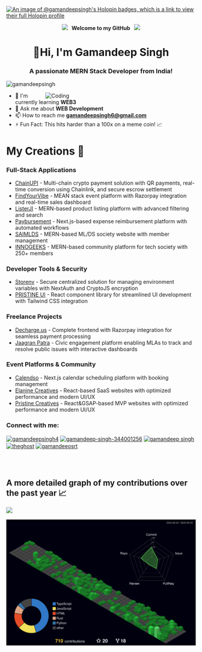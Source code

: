 [![An image of @gamandeepsingh's Holopin badges, which is a link to view their full Holopin profile](https://holopin.me/gamandeepsingh)](https://holopin.io/@gamandeepsingh)
 <p align="center">
  <img src="https://user-images.githubusercontent.com/74038190/213844263-a8897a51-32f4-4b3b-b5c2-e1528b89f6f3.png" width="50px" /><b> &nbsp; Welcome to my GitHub &nbsp;</b> <img src="https://user-images.githubusercontent.com/74038190/213844263-a8897a51-32f4-4b3b-b5c2-e1528b89f6f3.png" width="50px" />
 </p>

<h1 align="center">👋<b>Hi, I'm Gamandeep Singh</b></h1>
<h3 align="center">A passionate <b>MERN Stack Developer</b> from India!</h3>

<p align="left"> <img src="https://komarev.com/ghpvc/?username=gamandeepsingh&label=Profile%20views&theme=merko&color=0e75b6&style=flat" alt="gamandeepsingh" /> </p>

<img align="right" alt="Coding" width="400" margin="200" src="https://mir-s3-cdn-cf.behance.net/project_modules/max_1200/06f21a161921919.63cd7887d0a70.gif"> 

- 🌱 I'm currently learning **WEB3**
- 💬 Ask me about **WEB Development**
- 📫 How to reach me **gamandeepsingh6@gmail.com**
- ⚡ Fun Fact: This hits harder than a 100x on a meme coin! 📈

# My Creations 🎨

### Full-Stack Applications
- [ChainUPI](https://github.com/chainupi) - Multi-chain crypto payment solution with QR payments, real-time conversion using Chainlink, and secure escrow settlement
- [FindYourVibe](https://findyourvibe.in) - MEAN stack event platform with Razorpay integration and real-time sales dashboard
- [ListerJI](https://www.listerji.com/) - MERN-based product listing platform with advanced filtering and search
- [Paybursement](https://github.com/gamandeepsingh/paybursement) - Next.js-based expense reimbursement platform with automated workflows
- [SAIMLDS](https://saimlds.in) - MERN-based ML/DS society website with member management
- [INNOGEEKS](https://github.com/innogeeks) - MERN-based community platform for tech society with 250+ members

### Developer Tools & Security
- [Storenv](https://github.com/gamandeepsingh/storenv) - Secure centralized solution for managing environment variables with NextAuth and CryptoJS encryption
- [PRISTINE UI](https://www.pristineui.com/) - React component library for streamlined UI development with Tailwind CSS integration

### Freelance Projects
- [Decharge.us](https://decharge.us) - Complete frontend with Razorpay integration for seamless payment processing
- [Jaagran Patra]([https://github.com/gamandeepsingh/jaagran-patra](https://jaagran-patra.vercel.app/)) - Civic engagement platform enabling MLAs to track and resolve public issues with interactive dashboards

### Event Platforms & Community
- [Calendso](https://calendso-ebon.vercel.app/) - Next.js calendar scheduling platform with booking management
- [Elanine Creatives](https://elanine.com) - React-based SaaS websites with optimized performance and modern UI/UX
- [Pristine Creatives](https://pristine-weld.vercel.app/) - React&GSAP-based MVP websites with optimized performance and modern UI/UX

<h3 align="left">Connect with me:</h3>
<p align="left">
<a href="https://twitter.com/gamandeepsingh4" target="blank"><img align="center" src="https://raw.githubusercontent.com/rahuldkjain/github-profile-readme-generator/master/src/images/icons/Social/twitter.svg" alt="gamandeepsingh4" height="30" width="40" /></a>
<a href="https://linkedin.com/in/gamandeep-singh-344001256" target="blank"><img align="center" src="https://raw.githubusercontent.com/rahuldkjain/github-profile-readme-generator/master/src/images/icons/Social/linked-in-alt.svg" alt="gamandeep-singh-344001256" height="30" width="40" /></a>
<a href="https://www.hackerrank.com/gamandeep singh" target="blank"><img align="center" src="https://raw.githubusercontent.com/rahuldkjain/github-profile-readme-generator/master/src/images/icons/Social/hackerrank.svg" alt="gamandeep singh" height="30" width="40" /></a>
<a href="https://leetcode.com/u/gamandeepsingh4/" target="blank"><img align="center" src="https://raw.githubusercontent.com/rahuldkjain/github-profile-readme-generator/master/src/images/icons/Social/leet-code.svg" alt="theghost" height="30" width="40" /></a>
<a href="https://auth.geeksforgeeks.org/user/gamandeeosrt" target="blank"><img align="center" src="https://raw.githubusercontent.com/rahuldkjain/github-profile-readme-generator/master/src/images/icons/Social/geeks-for-geeks.svg" alt="gamandeeosrt" height="30" width="40" /></a>
</p>

<br/>
<br/>

## A more detailed graph of my contributions over the past year 📈
<img src="https://user-images.githubusercontent.com/73097560/115834477-dbab4500-a447-11eb-908a-139a6edaec5c.gif">

![GitHub stats](https://raw.githubusercontent.com/gamandeepsingh/gamandeepsingh/main/profile-3d-contrib/profile-night-green.svg)

<br>
 </br>
